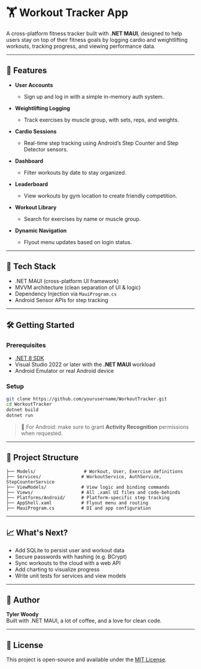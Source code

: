 ﻿# 🏋️ Workout Tracker App

A cross-platform fitness tracker built with **.NET MAUI**, designed to help users stay on top of their fitness goals by logging cardio and weightlifting workouts, tracking progress, and viewing performance data.

---

## 🚀 Features

- **User Accounts**
  - Sign up and log in with a simple in-memory auth system.

- **Weightlifting Logging**
  - Track exercises by muscle group, with sets, reps, and weights.

- **Cardio Sessions**
  - Real-time step tracking using Android’s Step Counter and Step Detector sensors.

- **Dashboard**
  - Filter workouts by date to stay organized.

- **Leaderboard**
  - View workouts by gym location to create friendly competition.

- **Workout Library**
  - Search for exercises by name or muscle group.

- **Dynamic Navigation**
  - Flyout menu updates based on login status.

---

## 🧰 Tech Stack

- .NET MAUI (cross-platform UI framework)
- MVVM architecture (clean separation of UI & logic)
- Dependency Injection via `MauiProgram.cs`
- Android Sensor APIs for step tracking

---

## 🛠 Getting Started

### Prerequisites

- [.NET 8 SDK](https://dotnet.microsoft.com/en-us/download)
- Visual Studio 2022 or later with the **.NET MAUI** workload
- Android Emulator or real Android device

### Setup

```bash
git clone https://github.com/yourusername/WorkoutTracker.git
cd WorkoutTracker
dotnet build
dotnet run
```

> 📱 For Android: make sure to grant **Activity Recognition** permissions when requested.

---

## 📂 Project Structure

```
├── Models/                  # Workout, User, Exercise definitions
├── Services/               # WorkoutService, AuthService, StepCounterService
├── ViewModels/             # View logic and binding commands
├── Views/                  # All .xaml UI files and code-behinds
├── Platforms/Android/      # Platform-specific step tracking
├── AppShell.xaml           # Flyout menu and routing
├── MauiProgram.cs          # DI and app configuration
```

---

## 📈 What's Next?

- Add SQLite to persist user and workout data
- Secure passwords with hashing (e.g. BCrypt)
- Sync workouts to the cloud with a web API
- Add charting to visualize progress
- Write unit tests for services and view models

---

## 👋 Author

**Tyler Woody**  
Built with .NET MAUI, a lot of coffee, and a love for clean code.

---

## 📃 License

This project is open-source and available under the [MIT License](LICENSE).